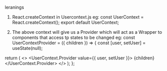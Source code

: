 leranings

1. React.createContext in Usercontext.js
   eg:
   const UserContext = React.createContext();
   export default UserContext;

2. The above context will give us a Provider which will act as a Wrapper to components that access tp states to be changed
   eg:
   const UserContextProvider = ({ children }) => {
   const [user, setUser] = useState(null);

return (
<>
<UserContext.Provider value={{ user, setUser }}>
{children}
</UserContext.Provider>
</>
);
};
